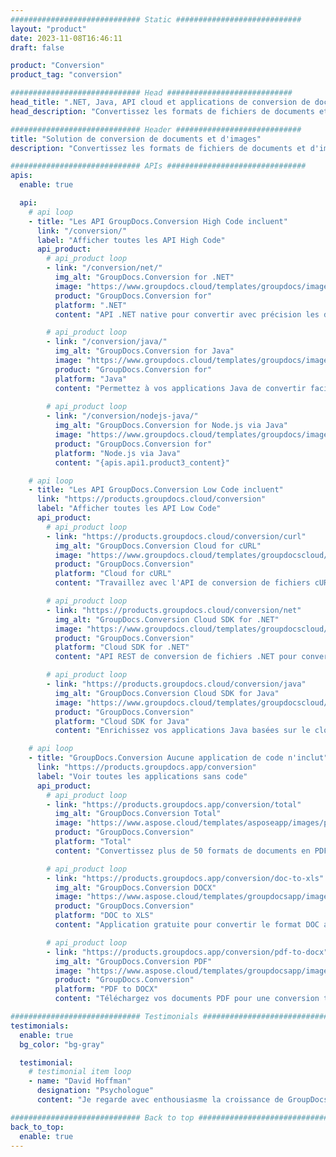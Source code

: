 ```yaml
---
############################# Static ############################
layout: "product"
date: 2023-11-08T16:46:11
draft: false

product: "Conversion"
product_tag: "conversion"

############################# Head ############################
head_title: ".NET, Java, API cloud et applications de conversion de documents par GroupDocs"
head_description: "Convertissez les formats de fichiers de documents et d'images populaires sur n'importe quelle plate-forme avec des solutions basées sur des applications et des API."

############################# Header ############################
title: "Solution de conversion de documents et d'images"
description: "Convertissez les formats de fichiers de documents et d'images populaires sur n'importe quelle plate-forme avec des solutions basées sur des applications et des API."

############################# APIs ###############################
apis:
  enable: true

  api:
    # api loop
    - title: "Les API GroupDocs.Conversion High Code incluent"
      link: "/conversion/"
      label: "Afficher toutes les API High Code"
      api_product:
        # api_product loop
        - link: "/conversion/net/"
          img_alt: "GroupDocs.Conversion for .NET"
          image: "https://www.groupdocs.cloud/templates/groupdocs/images/product-logos/groupdocs-conversion-net.png"
          product: "GroupDocs.Conversion for"
          platform: ".NET"
          content: "API .NET native pour convertir avec précision les documents et les formats de fichiers image dans tous les types d'application .NET. Prend en charge l'ajout de filigranes d'image lors de la conversion."

        # api_product loop
        - link: "/conversion/java/"
          img_alt: "GroupDocs.Conversion for Java"
          image: "https://www.groupdocs.cloud/templates/groupdocs/images/product-logos/groupdocs-conversion-java.png"
          product: "GroupDocs.Conversion for"
          platform: "Java"
          content: "Permettez à vos applications Java de convertir facilement entre tous les formats de documents standard de l'industrie, y compris Microsoft Office, PDF, HTML, images et bien d'autres."
          
        # api_product loop
        - link: "/conversion/nodejs-java/"
          img_alt: "GroupDocs.Conversion for Node.js via Java"
          image: "https://www.groupdocs.cloud/templates/groupdocs/images/product-logos/groupdocs-conversion-nodejs-java.png"
          product: "GroupDocs.Conversion for"
          platform: "Node.js via Java"
          content: "{apis.api1.product3_content}"

    # api loop
    - title: "Les API GroupDocs.Conversion Low Code incluent"
      link: "https://products.groupdocs.cloud/conversion"
      label: "Afficher toutes les API Low Code"
      api_product:
        # api_product loop
        - link: "https://products.groupdocs.cloud/conversion/curl"
          img_alt: "GroupDocs.Conversion Cloud for cURL"
          image: "https://www.groupdocs.cloud/templates/groupdocscloud/images/sdk/272x272/groupdocs_conversion-for-curl.png"
          product: "GroupDocs.Conversion"
          platform: "Cloud for cURL"
          content: "Travaillez avec l'API de conversion de fichiers cURL RESTful pour convertir facilement Microsoft Office, PDF, e-mail, projet, HTML et d'autres formats de fichiers courants dans vos applications."

        # api_product loop
        - link: "https://products.groupdocs.cloud/conversion/net"
          img_alt: "GroupDocs.Conversion Cloud SDK for .NET"
          image: "https://www.groupdocs.cloud/templates/groupdocscloud/images/sdk/272x272/groupdocs_conversion-for-net.png"
          product: "GroupDocs.Conversion"
          platform: "Cloud SDK for .NET"
          content: "API REST de conversion de fichiers .NET pour convertir facilement Microsoft Office, PDF, e-mail, projet, HTML et d'autres formats de fichiers courants sur n'importe quelle plate-forme à l'aide de Cloud SDK."

        # api_product loop
        - link: "https://products.groupdocs.cloud/conversion/java"
          img_alt: "GroupDocs.Conversion Cloud SDK for Java"
          image: "https://www.groupdocs.cloud/templates/groupdocscloud/images/sdk/272x272/groupdocs_conversion-for-java.png"
          product: "GroupDocs.Conversion"
          platform: "Cloud SDK for Java"
          content: "Enrichissez vos applications Java basées sur le cloud avec des fonctionnalités avancées de conversion de documents sur n'importe quelle plate-forme capable d'appeler des API REST."

    # api loop
    - title: "GroupDocs.Conversion Aucune application de code n'inclut"
      link: "https://products.groupdocs.app/conversion"
      label: "Voir toutes les applications sans code"
      api_product:
        # api_product loop
        - link: "https://products.groupdocs.app/conversion/total"
          img_alt: "GroupDocs.Conversion Total"
          image: "https://www.aspose.cloud/templates/asposeapp/images/products/logo/aspose_conversion-app.png"
          product: "GroupDocs.Conversion"
          platform: "Total"
          content: "Convertissez plus de 50 formats de documents en PDF, XLSX, DOCX, XPS, HTML et plus encore."

        # api_product loop
        - link: "https://products.groupdocs.app/conversion/doc-to-xls"
          img_alt: "GroupDocs.Conversion DOCX"
          image: "https://www.aspose.cloud/templates/groupdocsapp/images/products/logo/groupdocs_words-app.png"
          product: "GroupDocs.Conversion"
          platform: "DOC to XLS"
          content: "Application gratuite pour convertir le format DOC au format XLS à partir de n'importe quel navigateur Web."

        # api_product loop
        - link: "https://products.groupdocs.app/conversion/pdf-to-docx"
          img_alt: "GroupDocs.Conversion PDF"
          image: "https://www.aspose.cloud/templates/groupdocsapp/images/products/logo/groupdocs_pdf-app.png"
          product: "GroupDocs.Conversion"
          platform: "PDF to DOCX"
          content: "Téléchargez vos documents PDF pour une conversion transparente au format Word (DOCX)."

############################# Testimonials ###############################
testimonials:
  enable: true
  bg_color: "bg-gray"

  testimonial:
    # testimonial item loop
    - name: "David Hoffman"
      designation: "Psychologue"
      content: "Je regarde avec enthousiasme la croissance de GroupDocs. La réactivité de toute votre équipe m'a beaucoup aidé, lorsque je parle à quelqu'un chez GroupDocs, je peux garantir que quelqu'un écoute et fait bouger les choses."

############################# Back to top ###############################
back_to_top:
  enable: true
---
```

